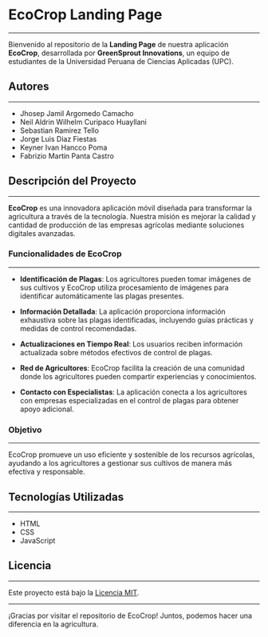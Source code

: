# EcoCrop Landing Page
---

Bienvenido al repositorio de la **Landing Page** de nuestra aplicación **EcoCrop**, desarrollada por **GreenSprout Innovations**, un equipo de estudiantes de la Universidad Peruana de Ciencias Aplicadas (UPC).

## Autores
---

* Jhosep Jamil Argomedo Camacho
* Neil Aldrin Wilhelm Curipaco Huayllani
* Sebastian Ramirez Tello
* Jorge Luis Diaz Fiestas
* Keyner Ivan Hancco Poma
* Fabrizio Martin Panta Castro

## Descripción del Proyecto
---

**EcoCrop** es una innovadora aplicación móvil diseñada para transformar la agricultura a través de la tecnología. Nuestra misión es mejorar la calidad y cantidad de producción de las empresas agrícolas mediante soluciones digitales avanzadas. 

### Funcionalidades de EcoCrop
---

- **Identificación de Plagas**: Los agricultores pueden tomar imágenes de sus cultivos y EcoCrop utiliza procesamiento de imágenes para identificar automáticamente las plagas presentes.
  
- **Información Detallada**: La aplicación proporciona información exhaustiva sobre las plagas identificadas, incluyendo guías prácticas y medidas de control recomendadas.

- **Actualizaciones en Tiempo Real**: Los usuarios reciben información actualizada sobre métodos efectivos de control de plagas.

- **Red de Agricultores**: EcoCrop facilita la creación de una comunidad donde los agricultores pueden compartir experiencias y conocimientos.

- **Contacto con Especialistas**: La aplicación conecta a los agricultores con empresas especializadas en el control de plagas para obtener apoyo adicional.

### Objetivo
---

EcoCrop promueve un uso eficiente y sostenible de los recursos agrícolas, ayudando a los agricultores a gestionar sus cultivos de manera más efectiva y responsable.

## Tecnologías Utilizadas
---

- HTML
- CSS
- JavaScript

## Licencia
---
Este proyecto está bajo la [Licencia MIT](LICENSE).

---

¡Gracias por visitar el repositorio de EcoCrop! Juntos, podemos hacer una diferencia en la agricultura.
